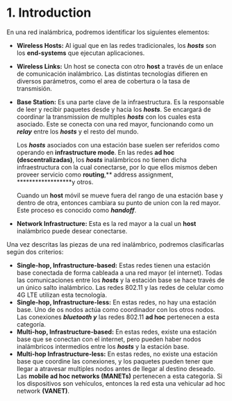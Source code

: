 # 1. Introduction

En una red inalámbrica, podremos identificar los siguientes elementos:

- ********************************Wireless Hosts:******************************** Al igual que en las redes tradicionales, los *****hosts***** son los **********end-systems********** que ejecutan aplicaciones.
- ******************************Wireless Links:****************************** Un host se conecta con otro ****host**** a través de un enlace de comunicación inalámbrico. Las distintas tecnologías difieren en diversos parámetros, como el area de cobertura o la tasa de transmisión.
- **************Base Station:************** Es una parte clave de la infraestructura. Es la responsable de leer y recibir paquetes desde y hacia los *****hosts*****. Se encargará de coordinar la transmission de multiples *****hosts***** con los cuales esta asociado. Este se conecta con una red mayor, funcionando como un *****relay***** entre los *****hosts***** y el resto del mundo.
    
    Los *****hosts***** asociados con una estación base suelen ser referidos como operando en ****infrastructure mode****. En las redes ******ad hoc (descentralizadas)******, los *****hosts***** inalámbricos no tienen dicha infraestructura con la cual conectarse, por lo que ellos mismos deben proveer servicio como **routing**,** address assignment, ******************y otros.
    
    Cuando un ****host**** móvil se mueve fuera del rango de una estación base y dentro de otra, entonces cambiara su punto de union con la red mayor. Este proceso es conocido como *******handoff*******.
    
- ********************************Network Infrastructure:******************************** Esta es la red mayor a la cual un ****host**** inalámbrico puede desear conectarse.

Una vez descritas las piezas de una red inalámbrico, podremos clasificarlas según dos criterios:

- ********************************************************************Single-hop, Infrastructure-based:******************************************************************** Estas redes tienen una estación base conectada de forma cableada a una red mayor (el internet). Todas las comunicaciones entre los *****hosts***** y la estación base se hace través de un único salto inalámbrico. Las redes 802.11 y las redes de celular como 4G LTE utilizan esta tecnología.
- **********************Single-hop, Infrastructure-less:********************** En estas redes, no hay una estación base. Uno de os nodos actúa como coordinador con los otros nodos. Las conexiones *********bluetooth y********* las redes 802.11 ******ad hoc****** pertenecen a esta categoría.
- ************************************************************Multi-hop, Infrastructure-based:************************************************************ En estas redes, existe una estación base que se conectan con el internet, pero pueden haber nodos inalámbricos intermedios entre los *****hosts***** y la estación base.
- ************************************************************Multi-hop Infrastructure-less:************************************************************ En estas redes, no existe una estación base que coordine las conexiones, y los paquetes pueden tener que llegar a atravesar multiples nodos antes de llegar al destino deseado. Las ******************mobile ad hoc networks (MANETs)****************** pertenecen a esta categoría. Si los dispositivos son vehículos, entonces la red esta una vehicular ad hoc network ********************************(VANET)********************************.